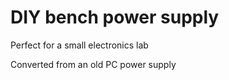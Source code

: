# DIY bench power supply

Perfect for a small electronics lab

Converted from an old PC power supply
